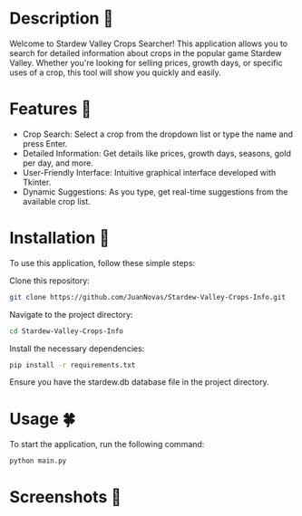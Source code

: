 # Description 🌾
Welcome to Stardew Valley Crops Searcher! This application allows you to search for detailed information about crops in the popular game Stardew Valley. Whether you're looking for selling prices, growth days, or specific uses of a crop, this tool will show you quickly and easily.

# Features 🌿
- Crop Search: Select a crop from the dropdown list or type the name and press Enter.
- Detailed Information: Get details like prices, growth days, seasons, gold per day, and more.
- User-Friendly Interface: Intuitive graphical interface developed with Tkinter.
- Dynamic Suggestions: As you type, get real-time suggestions from the available crop list.
  
# Installation 🌱
To use this application, follow these simple steps:

Clone this repository:
  ```bash
git clone https://github.com/JuanNovas/Stardew-Valley-Crops-Info.git
```
Navigate to the project directory:
  ```bash
cd Stardew-Valley-Crops-Info
```
Install the necessary dependencies:
  ```bash
pip install -r requirements.txt
```
Ensure you have the stardew.db database file in the project directory.

# Usage 🍀
To start the application, run the following command:

  ```bash
python main.py
```

# Screenshots 🌵
